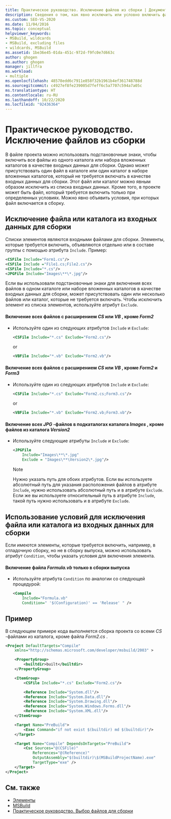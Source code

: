 ```yaml
---
title: Практическое руководство. Исключение файлов из сборки | Документы Майкрософт
description: Сведения о том, как явно исключить или условно включить файлы из сборок в файлах проекта MSBuild.
ms.custom: SEO-VS-2020
ms.date: 11/04/2016
ms.topic: conceptual
helpviewer_keywords:
- MSBuild, wildcards
- MSBuild, excluding files
- wildcards, MSBuild
ms.assetid: 1be36e45-01da-451c-972d-f9fc0e7d663c
author: ghogen
ms.author: ghogen
manager: jillfra
ms.workload:
- multiple
ms.openlocfilehash: 48578edd6c7911e858f32b1961b4ef361748788d
ms.sourcegitcommit: c4927ef8fe239005d7feff6c5a7707c594a7a05c
ms.translationtype: HT
ms.contentlocale: ru-RU
ms.lasthandoff: 10/22/2020
ms.locfileid: "92436364"
---
```

# <a name="how-to-exclude-files-from-the-build"></a>Практическое руководство. Исключение файлов из сборки

В файле проекта можно использовать подстановочные знаки, чтобы включить все файлы из одного каталога или набора вложенных каталогов в качестве входных данных для сборки. Однако может присутствовать один файл в каталоге или один каталог в наборе вложенных каталогов, который не требуется включать в качестве входных данных для сборки. Этот файл или каталог можно явным образом исключить из списка входных данных. Кроме того, в проекте может быть файл, который требуется включить только при определенных условиях. Можно явно объявить условия, при которых файл включается в сборку.

## <a name="exclude-a-file-or-directory-from-the-inputs-for-a-build"></a>Исключение файла или каталога из входных данных для сборки

 Списки элементов являются входными файлами для сборки. Элементы, которые требуется включить, объявляются отдельно или в составе группы с помощью атрибута `Include`. Пример:

```xml
<CSFile Include="Form1.cs"/>
<CSFile Include ="File1.cs;File2.cs"/>
<CSFile Include="*.cs"/>
<JPGFile Include="Images\**\*.jpg"/>
```

 Если вы использовали подстановочные знаки для включения всех файлов в одном каталоге или наборе вложенных каталогов в качестве входных данных для сборки, может присутствовать один или несколько файлов или каталог, которые не требуется включать. Чтобы исключить элемент из списка элементов, используйте атрибут `Exclude`.

#### <a name="to-include-all-cs-or-vb-files-except-form2"></a>Включение всех файлов с расширением *CS* или *VB* , кроме *Form2*

- Используйте один из следующих атрибутов `Include` и `Exclude`:

    ```xml
    <CSFile Include="*.cs" Exclude="Form2.cs"/>
    ```

    or

    ```xml
    <VBFile Include="*.vb" Exclude="Form2.vb"/>
    ```

#### <a name="to-include-all-cs-or-vb-files-except-form2-and-form3"></a>Включение всех файлов с расширением *CS* или *VB* , кроме *Form2* и *Form3*

- Используйте один из следующих атрибутов `Include` и `Exclude`:

    ```xml
    <CSFile Include="*.cs" Exclude="Form2.cs;Form3.cs"/>
    ```

    or

    ```xml
    <VBFile Include="*.vb" Exclude="Form2.vb;Form3.vb"/>
    ```

#### <a name="to-include-all-jpg-files-in-subdirectories-of-the-images-directory-except-those-in-the-version2-directory"></a>Включение всех *JPG* -файлов в подкаталогах каталога *Images* , кроме файлов из каталога *Version2*

- Используйте следующие атрибуты `Include` и `Exclude`:

    ```xml
    <JPGFile
        Include="Images\**\*.jpg"
        Exclude = "Images\**\Version2\*.jpg"/>
    ```

    > [!NOTE]
    > Нужно указать путь для обоих атрибутов. Если вы используете абсолютный путь для указания расположения файлов в атрибуте `Include`, нужно использовать абсолютный путь и в атрибуте `Exclude`. Если же вы используете относительный путь в атрибуте `Include`, такой путь нужно использовать и в атрибуте `Exclude`.

## <a name="use-conditions-to-exclude-a-file-or-directory-from-the-inputs-for-a-build"></a>Использование условий для исключения файла или каталога из входных данных для сборки

 Если имеются элементы, которые требуется включить, например, в отладочную сборку, но не в сборку выпуска, можно использовать атрибут `Condition`, чтобы указать условия для включения элемента.

#### <a name="to-include-the-file-formulavb-only-in-release-builds"></a>Включение файла *Formula.vb* только в сборки выпуска

- Используйте атрибута `Condition` по аналогии со следующей процедурой:

    ```xml
    <Compile
        Include="Formula.vb"
        Condition=" '$(Configuration)' == 'Release' " />
    ```

## <a name="example"></a>Пример

 В следующем примере кода выполняется сборка проекта со всеми *CS* -файлами из каталога, кроме файла *Form2.cs* .

```xml
<Project DefaultTargets="Compile"
    xmlns="http://schemas.microsoft.com/developer/msbuild/2003" >

    <PropertyGroup>
        <builtdir>built</builtdir>
    </PropertyGroup>

    <ItemGroup>
        <CSFile Include="*.cs" Exclude="Form2.cs"/>

        <Reference Include="System.dll"/>
        <Reference Include="System.Data.dll"/>
        <Reference Include="System.Drawing.dll"/>
        <Reference Include="System.Windows.Forms.dll"/>
        <Reference Include="System.XML.dll"/>
    </ItemGroup>

    <Target Name="PreBuild">
        <Exec Command="if not exist $(builtdir) md $(builtdir)"/>
    </Target>

    <Target Name="Compile" DependsOnTargets="PreBuild">
        <Csc Sources="@(CSFile)"
            References="@(Reference)"
            OutputAssembly="$(builtdir)\$(MSBuildProjectName).exe"
            TargetType="exe" />
    </Target>
</Project>
```

## <a name="see-also"></a>См. также

- [Элементы](../msbuild/msbuild-items.md)
- [MSBuild](../msbuild/msbuild.md)
- [Практическое руководство. Выбор файлов для сборки](../msbuild/how-to-select-the-files-to-build.md)
